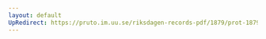 ```yaml
---
layout: default
UpRedirect: https://pruto.im.uu.se/riksdagen-records-pdf/1879/prot-1879--ak--034.pdf
---
```

